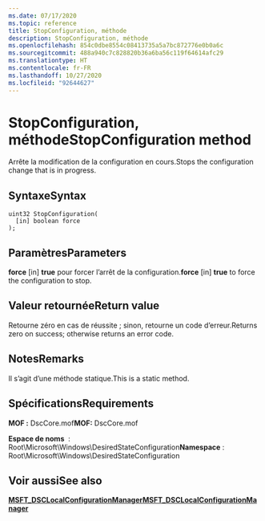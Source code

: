 ```yaml
---
ms.date: 07/17/2020
ms.topic: reference
title: StopConfiguration, méthode
description: StopConfiguration, méthode
ms.openlocfilehash: 854c0dbe8554c08413735a5a7bc872776e0b0a6c
ms.sourcegitcommit: 488a940c7c828820b36a6ba56c119f64614afc29
ms.translationtype: HT
ms.contentlocale: fr-FR
ms.lasthandoff: 10/27/2020
ms.locfileid: "92644627"
---
```

# <a name="stopconfiguration-method"></a><span data-ttu-id="29a19-103">StopConfiguration, méthode</span><span class="sxs-lookup"><span data-stu-id="29a19-103">StopConfiguration method</span></span>

<span data-ttu-id="29a19-104">Arrête la modification de la configuration en cours.</span><span class="sxs-lookup"><span data-stu-id="29a19-104">Stops the configuration change that is in progress.</span></span>

## <a name="syntax"></a><span data-ttu-id="29a19-105">Syntaxe</span><span class="sxs-lookup"><span data-stu-id="29a19-105">Syntax</span></span>

```mof
uint32 StopConfiguration(
  [in] boolean force
);
```

## <a name="parameters"></a><span data-ttu-id="29a19-106">Paramètres</span><span class="sxs-lookup"><span data-stu-id="29a19-106">Parameters</span></span>

<span data-ttu-id="29a19-107">**force** \[in\] **true** pour forcer l’arrêt de la configuration.</span><span class="sxs-lookup"><span data-stu-id="29a19-107">**force** \[in\] **true** to force the configuration to stop.</span></span>

## <a name="return-value"></a><span data-ttu-id="29a19-108">Valeur retournée</span><span class="sxs-lookup"><span data-stu-id="29a19-108">Return value</span></span>

<span data-ttu-id="29a19-109">Retourne zéro en cas de réussite ; sinon, retourne un code d’erreur.</span><span class="sxs-lookup"><span data-stu-id="29a19-109">Returns zero on success; otherwise returns an error code.</span></span>

## <a name="remarks"></a><span data-ttu-id="29a19-110">Notes</span><span class="sxs-lookup"><span data-stu-id="29a19-110">Remarks</span></span>

<span data-ttu-id="29a19-111">Il s’agit d’une méthode statique.</span><span class="sxs-lookup"><span data-stu-id="29a19-111">This is a static method.</span></span>

## <a name="requirements"></a><span data-ttu-id="29a19-112">Spécifications</span><span class="sxs-lookup"><span data-stu-id="29a19-112">Requirements</span></span>

<span data-ttu-id="29a19-113">**MOF :** DscCore.mof</span><span class="sxs-lookup"><span data-stu-id="29a19-113">**MOF:** DscCore.mof</span></span>

<span data-ttu-id="29a19-114">**Espace de noms**  : Root\Microsoft\Windows\DesiredStateConfiguration</span><span class="sxs-lookup"><span data-stu-id="29a19-114">**Namespace** : Root\Microsoft\Windows\DesiredStateConfiguration</span></span>

## <a name="see-also"></a><span data-ttu-id="29a19-115">Voir aussi</span><span class="sxs-lookup"><span data-stu-id="29a19-115">See also</span></span>

[<span data-ttu-id="29a19-116">**MSFT_DSCLocalConfigurationManager**</span><span class="sxs-lookup"><span data-stu-id="29a19-116">**MSFT_DSCLocalConfigurationManager**</span></span>](msft-dsclocalconfigurationmanager.md)
